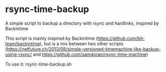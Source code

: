 # rsync-time-backup
A simple script to backup a directory with rsync and hardlinks, inspired by Backintime

This script is mainly inspired by Backintime (https://github.com/bit-team/backintime), but is a mix between two other scripts (https://netfuture.ch/2013/08/simple-versioned-timemachine-like-backup-using-rsync/ and https://github.com/samdoran/rsync-time-machine)

To use it: rsync-time-backup.sh <src> <dst> <label>
